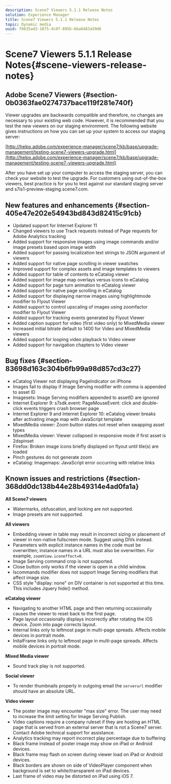 ```yaml
---
description: Scene7 Viewers 5.1.1 Release Notes
solution: Experience Manager
title: Scene7 Viewers 5.1.1 Release Notes
topic: Dynamic media
uuid: f6635ad3-1075-4c0f-895b-6ba0483a59d6
---
```


# Scene7 Viewers 5.1.1 Release Notes{#scene-viewers-release-notes}

## Adobe Scene7 Viewers {#section-0b0363fae0274737bace119f281e740f}

Viewer upgrades are backwards compatible and therefore, no changes are necessary to your existing web code. However, it is recommended that you test the new viewers on our staging environment. The following website gives instructions on how you can set up your system to access our staging server:

[http://helpx.adobe.com/experience-manager/scene7/kb/base/upgrade-management/testing-scene7-viewers-upgrade.html](http://helpx.adobe.com/experience-manager/scene7/kb/base/upgrade-management/testing-scene7-viewers-upgrade.html)

After you have set up your computer to access the staging server, you can check your website to test the upgrade. For customers using out-of-the-box viewers, best practice is for you to test against our standard staging server and s7is1-preview-staging.scene7.com.

## New features and enhancements {#section-405e47e202e54943bd843d82415c91cb}

* Updated support for Internet Explorer 11 
* Changed viewers to use Track requests instead of Page requests for Adobe Analytics tracking 
* Added support for responsive images using image commands and/or image presets based upon image width 
* Added support for passing localization text strings to JSON argument of viewers 
* Added support for native page scrolling in viewer swatches 
* Improved support for complex assets and image templates to viewers 
* Added support for table of contents to eCatalog viewer 
* Added support for image map overlays versus icons to eCatalog 
* Added support for page turn animation to eCatalog viewer 
* Added support for native page scrolling in eCatalog 
* Added support for displaying narrow images using highlightmode modifier to Flyout Viewer 
* Added support to control upscaling of images using zoomfactor modifier to Flyout Viewer 
* Added support for tracking events generated by Flyout Viewer 
* Added caption support for video (first video only) to MixedMedia viewer 
* Increased initial bitrate default to 1400 for Video and MixedMedia viewers 
* Added support for looping video playback to Video viewer 
* Added support for navigation chapters to Video viewer

## Bug fixes {#section-83698d163c304b6fb99a98d857cd3c27}

* eCatalog Viewer not displaying PageIndicator on iPhone 
* Images fail to display if Image Serving modifier with comma is appended to asset ID 
* Imagesets: Image Serving modifiers appended to assetID are ignored 
* Internet Explorer 9: s7sdk.event: PageMouseEvent: click and double-click events triggers crash browser page 
* Internet Explorer 9 and Internet Explorer 10: eCatalog viewer breaks after activating image map with JavaScript template 
* MixedMedia viewer: Zoom button states not reset when swapping asset types 
* MixedMedia viewer: Viewer collapsed in responsive mode if first asset is 2dspinset 
* Firefox: Broken image icons briefly displayed on flyout until tile(s) are loaded 
* Pinch gestures do not generate zoom 
* eCatalog: Imagemaps: JavaScript error occurring with relative links

## Known issues and restrictions {#section-368dd0dc138b44e28b49314e4ad0fa1a}

**All Scene7 viewers**

* Watermarks, obfuscation, and locking are not supported. 
* Image presets are not supported.

**All viewers**

* Embedding viewer in table may result in incorrect sizing or placement of viewer in non-native fullscreen mode. Suggest using DIVs instead. 
* Parameters with explicit instance names in the code must be overwritten; instance names in a URL must also be overwritten. For example, `zoomView.iconeffect=0`. 
* Image Serving command crop is not supported. 
* Close button only works if the viewer is open in a child window. 
* Iscommands modifier does not support Image Serving modifiers that affect image size. 
* CSS style "display: none" on DIV container is not supported at this time. This includes Jquery hide() method.

**eCatalog viewer**

* Navigating to another HTML page and then returning occasionally causes the viewer to reset back to the first page. 
* Page layout occasionally displays incorrectly after rotating the iOS device. Zoom into page corrects layout. 
* Internal links only to leftmost page in multi-page spreads. Affects mobile devices in portrait mode. 
* InitalFrame links only to leftmost page in multi-page spreads. Affects mobile devices in portrait mode.

**Mixed Media viewer**

* Sound track play is not supported.

**Social viewer**

* To render thumbnails properly in outgoing email the `serverurl` modifier should have an absolute URL.

**Video viewer**

* The poster image may encounter "max size" error. The user may need to increase the limit setting for Image Serving Publish. 
* Video captions require a company ruleset if they are hosting an HTML page that is served from an external server that is not a Scene7 server. Contact Adobe technical support for assistance. 
* Analytics tracking may report incorrect play percentage due to buffering 
* Black frame instead of poster image may show on iPad or Android devices. 
* Black frame may flash on screen during viewer load on iPad or Android devices. 
* Black borders are shown on side of VideoPlayer component when background is set to white/transparent on iPad devices. 
* Last frame of video may be distorted on iPad using iOS 7.


